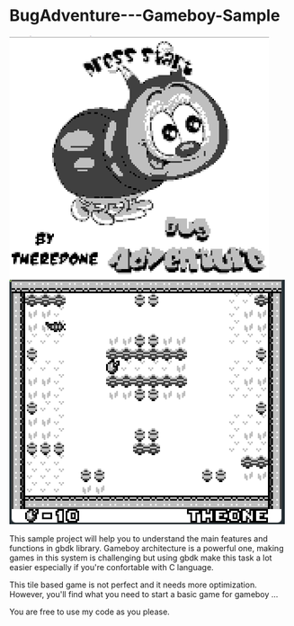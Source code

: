 # BugAdventure---Gameboy-Sample

![bugadventure](pic1.png) ![bugadfventure2](pic2.png)

This sample project will help you to understand the main features and functions in gbdk library. Gameboy architecture is a powerful one, making games in this system is challenging but using gbdk make this task a lot easier especially if you're confortable with C language.

This tile based game is not perfect and it needs more optimization. However, you'll find what you need to start a basic game for gameboy ...

You are free to use my code as you please.

